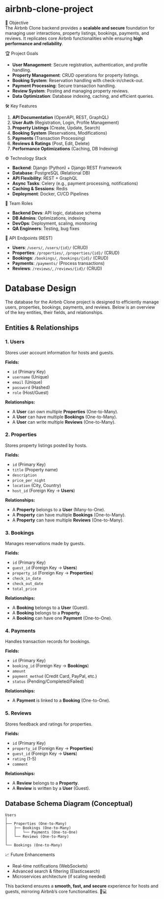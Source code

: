 # airbnb-clone-project
  

🚀 Objective  
The Airbnb Clone backend provides a **scalable and secure** foundation for managing user interactions, property listings, bookings, payments, and reviews. It replicates core Airbnb functionalities while ensuring **high performance and reliability**.  

🏆 Project Goals  
- **User Management**: Secure registration, authentication, and profile handling.  
- **Property Management**: CRUD operations for property listings.  
- **Booking System**: Reservation handling with check-in/check-out.  
- **Payment Processing**: Secure transaction handling.  
- **Review System**: Posting and managing property reviews.  
- **Data Optimization**: Database indexing, caching, and efficient queries.  

🛠️ Key Features  
1. **API Documentation** (OpenAPI, REST, GraphQL)  
2. **User Auth** (Registration, Login, Profile Management)  
3. **Property Listings** (Create, Update, Search)  
4. **Booking System** (Reservations, Modifications)  
5. **Payments** (Transaction Processing)  
6. **Reviews & Ratings** (Post, Edit, Delete)  
7. **Performance Optimizations** (Caching, DB Indexing)  

⚙️ Technology Stack 
- **Backend**: Django (Python) + Django REST Framework  
- **Database**: PostgreSQL (Relational DB)  
- **API Flexibility**: REST + GraphQL  
- **Async Tasks**: Celery (e.g., payment processing, notifications)  
- **Caching & Sessions**: Redis  
- **Deployment**: Docker, CI/CD Pipelines  

👥 Team Roles  
- **Backend Devs**: API logic, database schema  
- **DB Admins**: Optimizations, indexing  
- **DevOps**: Deployment, scaling, monitoring  
- **QA Engineers**: Testing, bug fixes  

📌 API Endpoints (REST)  
- **Users**: `/users/`, `/users/{id}/` (CRUD)  
- **Properties**: `/properties/`, `/properties/{id}/` (CRUD)  
- **Bookings**: `/bookings/`, `/bookings/{id}/` (CRUD)  
- **Payments**: `/payments/` (Process transactions)  
- **Reviews**: `/reviews/`, `/reviews/{id}/` (CRUD)  

# **Database Design**  

The database for the Airbnb Clone project is designed to efficiently manage users, properties, bookings, payments, and reviews. Below is an overview of the key entities, their fields, and relationships.  

## **Entities & Relationships**  

### **1. Users**  
Stores user account information for hosts and guests.  

**Fields:**  
- `id` (Primary Key)  
- `username` (Unique)  
- `email` (Unique)  
- `password` (Hashed)  
- `role` (Host/Guest)  

**Relationships:**  
- A **User** can own multiple **Properties** (One-to-Many).  
- A **User** can have multiple **Bookings** (One-to-Many).  
- A **User** can write multiple **Reviews** (One-to-Many).  

### **2. Properties**  
Stores property listings posted by hosts.  

**Fields:**  
- `id` (Primary Key)  
- `title` (Property name)  
- `description`  
- `price_per_night`  
- `location` (City, Country)  
- `host_id` (Foreign Key → **Users**)  

**Relationships:**  
- A **Property** belongs to a **User** (Many-to-One).  
- A **Property** can have multiple **Bookings** (One-to-Many).  
- A **Property** can have multiple **Reviews** (One-to-Many).  

### **3. Bookings**  
Manages reservations made by guests.  

**Fields:**  
- `id` (Primary Key)  
- `guest_id` (Foreign Key → **Users**)  
- `property_id` (Foreign Key → **Properties**)  
- `check_in_date`  
- `check_out_date`  
- `total_price`  

**Relationships:**  
- A **Booking** belongs to a **User** (Guest).  
- A **Booking** belongs to a **Property**.  
- A **Booking** can have one **Payment** (One-to-One).  

### **4. Payments**  
Handles transaction records for bookings.  

**Fields:**  
- `id` (Primary Key)  
- `booking_id` (Foreign Key → **Bookings**)  
- `amount`  
- `payment_method` (Credit Card, PayPal, etc.)  
- `status` (Pending/Completed/Failed)  

**Relationships:**  
- A **Payment** is linked to a **Booking** (One-to-One).  

### **5. Reviews**  
Stores feedback and ratings for properties.  

**Fields:**  
- `id` (Primary Key)  
- `property_id` (Foreign Key → **Properties**)  
- `guest_id` (Foreign Key → **Users**)  
- `rating` (1-5)  
- `comment`  

**Relationships:**  
- A **Review** belongs to a **Property**.  
- A **Review** is written by a **User** (Guest).  

## **Database Schema Diagram (Conceptual)**  

```plaintext
Users
│
├── Properties (One-to-Many)
│   ├── Bookings (One-to-Many)
│   │   └── Payments (One-to-One)
│   └── Reviews (One-to-Many)
│
└── Bookings (One-to-Many)
```


📈 Future Enhancements  
- Real-time notifications (WebSockets)  
- Advanced search & filtering (Elasticsearch)  
- Microservices architecture (if scaling needed)  

This backend ensures a **smooth, fast, and secure** experience for hosts and guests, mirroring Airbnb’s core functionalities. 🏡💻

